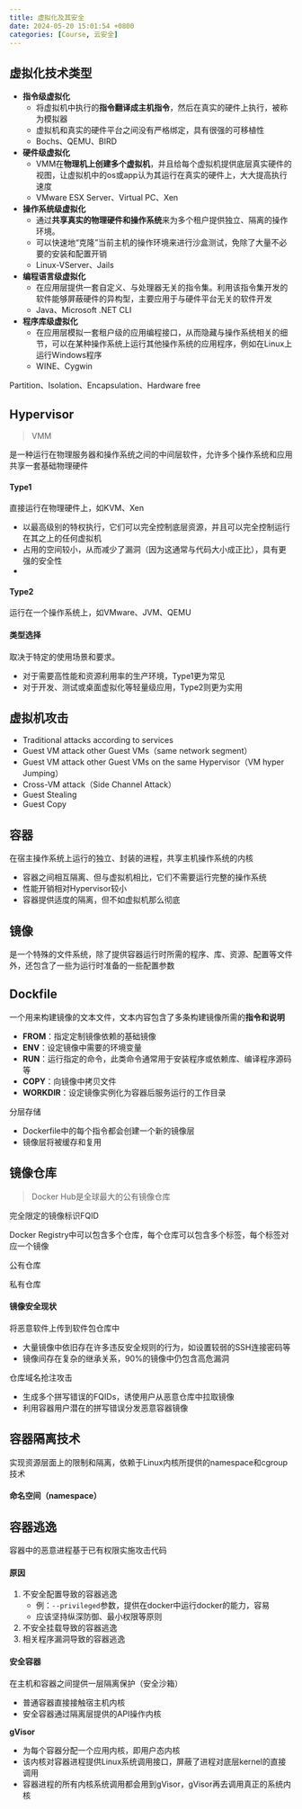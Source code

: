 ```yaml
---
title: 虚拟化及其安全
date: 2024-05-20 15:01:54 +0800
categories: [Course, 云安全]
---
```



## 虚拟化技术类型
- **指令级虚拟化**
	- 将虚拟机中执行的**指令翻译成主机指令**，然后在真实的硬件上执行，被称为模拟器
	- 虚拟机和真实的硬件平台之间没有严格绑定，具有很强的可移植性
	- Bochs、QEMU、BIRD
- **硬件级虚拟化**
	- VMM在**物理机上创建多个虚拟机**，并且给每个虚拟机提供底层真实硬件的视图，让虚拟机中的os或app认为其运行在真实的硬件上，大大提高执行速度
	- VMware ESX Server、Virtual PC、Xen
- **操作系统级虚拟化**
	- 通过**共享真实的物理硬件和操作系统**来为多个租户提供独立、隔离的操作环境。
	- 可以快速地“克隆”当前主机的操作环境来进行沙盒测试，免除了大量不必要的安装和配置开销
	- Linux-VServer、Jails
- **编程语言级虚拟化**
	- 在应用层提供一套自定义、与处理器无关的指令集。利用该指令集开发的软件能够屏蔽硬件的异构型，主要应用于与硬件平台无关的软件开发
	- Java、Microsoft .NET CLI
- **程序库级虚拟化**
	- 在应用层模拟一套租户级的应用编程接口，从而隐藏与操作系统相关的细节，可以在某种操作系统上运行其他操作系统的应用程序，例如在Linux上运行Windows程序
	- WINE、Cygwin


Partition、Isolation、Encapsulation、Hardware free

## Hypervisor
> VMM

是一种运行在物理服务器和操作系统之间的中间层软件，允许多个操作系统和应用共享一套基础物理硬件


#### Type1
直接运行在物理硬件上，如KVM、Xen
- 以最高级别的特权执行，它们可以完全控制底层资源，并且可以完全控制运行在其之上的任何虚拟机
- 占用的空间较小，从而减少了漏洞（因为这通常与代码大小成正比），具有更强的安全性
- 
#### Type2
运行在一个操作系统上，如VMware、JVM、QEMU


#### 类型选择
取决于特定的使用场景和要求。
- 对于需要高性能和资源利用率的生产环境，Type1更为常见
- 对于开发、测试或桌面虚拟化等轻量级应用，Type2则更为实用


## 虚拟机攻击

- Traditional attacks according to services
- Guest VM attack other Guest VMs（same network segment）
- Guest VM attack other Guest VMs on the same Hypervisor（VM hyper Jumping）
- Cross-VM attack（Side Channel Attack）
- Guest Stealing
- Guest Copy

## 容器

在宿主操作系统上运行的独立、封装的进程，共享主机操作系统的内核
- 容器之间相互隔离、但与虚拟机相比，它们不需要运行完整的操作系统
- 性能开销相对Hypervisor较小
- 容器提供适度的隔离，但不如虚拟机那么彻底


## 镜像

是一个特殊的文件系统，除了提供容器运行时所需的程序、库、资源、配置等文件外，还包含了一些为运行时准备的一些配置参数


## Dockfile

一个用来构建镜像的文本文件，文本内容包含了多条构建镜像所需的**指令和说明**
- **FROM**：指定定制镜像依赖的基础镜像
- **ENV**：设定镜像中需要的环境变量
- **RUN**：运行指定的命令，此类命令通常用于安装程序或依赖库、编译程序源码等
- **COPY**：向镜像中拷贝文件
- **WORKDIR**：设定镜像实例化为容器后服务运行的工作目录

分层存储
- Dockerfile中的每个指令都会创建一个新的镜像层
- 镜像层将被缓存和复用


## 镜像仓库

> Docker Hub是全球最大的公有镜像仓库

完全限定的镜像标识FQID



Docker Registry中可以包含多个仓库，每个仓库可以包含多个标签，每个标签对应一个镜像

公有仓库

私有仓库


#### 镜像安全现状

将恶意软件上传到软件包仓库中

- 大量镜像中依旧存在许多违反安全规则的行为，如设置较弱的SSH连接密码等
- 镜像间存在复杂的继承关系，90%的镜像中仍包含高危漏洞


仓库域名抢注攻击
- 生成多个拼写错误的FQIDs，诱使用户从恶意仓库中拉取镜像
- 利用容器用户潜在的拼写错误分发恶意容器镜像


## 容器隔离技术

实现资源层面上的限制和隔离，依赖于Linux内核所提供的namespace和cgroup技术

#### 命名空间（namespace）


## 容器逃逸

容器中的恶意进程基于已有权限实施攻击代码

#### 原因

1. 不安全配置导致的容器逃逸
	- 例：`--privileged`参数，提供在docker中运行docker的能力，容易
	- 应该坚持纵深防御、最小权限等原则
2. 不安全挂载导致的容器逃逸
3. 相关程序漏洞导致的容器逃逸

#### 安全容器

在主机和容器之间提供一层隔离保护（安全沙箱）
- 普通容器直接接触宿主机内核
- 安全容器通过隔离层提供的API操作内核

**gVisor**

- 为每个容器分配一个应用内核，即用户态内核
- 该内核对容器进程提供Linux系统调用接口，屏蔽了进程对底层kernel的直接调用
- 容器进程的所有内核系统调用都会用到gVisor，gVisor再去调用真正的系统内核
